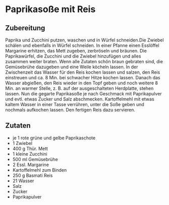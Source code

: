 # Paprikasoße mit Reis

## Zubereitung

Paprika und Zucchini putzen, waschen und in Würfel schneiden.Die Zwiebel schälen und ebenfalls in Würfel schneiden. In einer Pfanne einen Esslöffel Margarine erhitzen, das Mett zugeben, zerbröseln und bräunen.
Die Paprikawürfel, die Zucchini und die Zwiebel hinzufügen und alles zusammen weiter braten. Wenn alle Zutaten schön braun gebraten sind, die Gemüsebrühe dazugeben und eine Weile köcheln lassen.
In der Zwischenzeit das Wasser für den Reis kochen lassen und salzen, den Reis einstreuen und ca. 8 Min. bei schwacher Hitze kochen lassen. Danach das Wasser abgießen, den Reis wieder in den Topf geben und noch weitere 8 Min. an warmer Stelle, z. B. auf der ausgeschalteten Herdplatte, stehen lassen. Nun die gegarte Paprikasoße je nach Geschmack mit Paprikapulver und evtl. etwas Zucker und Salz abschmecken. Kartoffelmehl mit etwas kaltem Wasser in einer Tasse verrühren, unter die Soße geben und nochmals aufkochen lassen. Den fertigen Reis dazu servieren.

## Zutaten

- je 1 rote grüne und gelbe Paprikaschote
- 1 Zwiebel
- 400 g Thür. Mett
- 1 kleine Zucchini
- 500 ml Gemüsebrühe
- 2 Essl. Margarine
- Kartoffelmehl zum Binden
- 250 g Basmati Reis
- 21 Wasser
- Salz
- Zucker
- Paprikapulver

